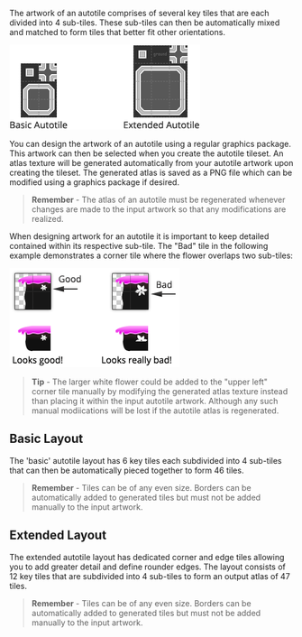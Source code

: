 The artwork of an autotile comprises of several key tiles that are each divided into 4
sub-tiles. These sub-tiles can then be automatically mixed and matched to form tiles that
better fit other orientations.

![Illustration of supported autotile artwork layouts.](../img/autotile/autotile-layouts.png)

You can design the artwork of an autotile using a regular graphics package. This artwork
can then be selected when you create the autotile tileset. An atlas texture will be
generated automatically from your autotile artwork upon creating the tileset. The
generated atlas is saved as a PNG file which can be modified using a graphics package if
desired.

>
> **Remember** - The atlas of an autotile must be regenerated whenever changes are made to
> the input artwork so that any modifications are realized.
>

When designing artwork for an autotile it is important to keep detailed contained within
its respective sub-tile. The "Bad" tile in the following example demonstrates a corner
tile where the flower overlaps two sub-tiles:

![Example of good and bad tiles in autotile artwork.](../img/autotile/autotile-good-and-bad.png)

>
> **Tip** - The larger white flower could be added to the "upper left" corner tile
> manually by modifying the generated atlas texture instead than placing it within the
> input autotile artwork. Although any such manual modiications will be lost if the
> autotile atlas is regenerated.
>



## Basic Layout

The 'basic' autotile layout has 6 key tiles each subdivided into 4 sub-tiles that can
then be automatically pieced together to form 46 tiles.

>
> **Remember** - Tiles can be of any even size. Borders can be automatically added to
> generated tiles but must not be added manually to the input artwork.
>



## Extended Layout

The extended autotile layout has dedicated corner and edge tiles allowing you to add
greater detail and define rounder edges. The layout consists of 12 key tiles that are
subdivided into 4 sub-tiles to form an output atlas of 47 tiles.

>
> **Remember** - Tiles can be of any even size. Borders can be automatically added to
> generated tiles but must not be added manually to the input artwork.
>
